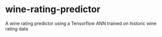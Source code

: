 # wine-rating-predictor
A wine rating predictor using a Tensorflow ANN trained on historic wine rating data
